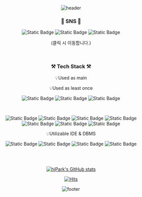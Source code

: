 <div align="center">
  
![header](https://capsule-render.vercel.app/api?type=waving&color=gradient&customColorList=1,3,4,14,15,17,18,26,28,30&height=300&section=header&text=Welcome&fontSize=90&fontAlignY=40&desc=hjPark's%20GitHub%20Profile&animation=fadeIn&descAlign=61&descAlignY=54)
</div>

<h3 align="center"> 🔹 SNS 🔹 </h3>
<div align="center">
  
 ![Static Badge](https://img.shields.io/badge/Velog-%2320C997?style=flat-square&logo=velog&logoColor=white&link=https%3A%2F%2Fvelog.io%2F%40tabi4645) ![Static Badge](https://img.shields.io/badge/Gmail-%23EA4335?style=flat-square&logo=gmail&logoColor=white&link=hjpark4645%40gmail.com)  ![Static Badge](https://img.shields.io/badge/GitHub-%23181717?style=flat-square&logo=github&logoColor=white&link=https%3A%2F%2Fgithub.com%2Fhj4645) 

(클릭 시 이동합니다.)
</div>

<br>

<h3 align="center">⚒️ Tech Stack ⚒️</h3>

<p align="center">
💡Used as main
</p>
<p align="center">
💡Used as least once
</p>


<div align="center">
  
![Static Badge](https://img.shields.io/badge/spring-%236DB33F?style=for-the-badge&logo=spring&logoColor=white)  ![Static Badge](https://img.shields.io/badge/springboot-%236DB33F?style=for-the-badge&logo=springboot&logoColor=white)  ![Static Badge](https://img.shields.io/badge/spring%20security-%236DB33F?style=for-the-badge&logo=springsecurity&logoColor=white)

<br>

![Static Badge](https://img.shields.io/badge/python-%233776AB?style=for-the-badge&logo=python&logoColor=white) ![Static Badge](https://img.shields.io/badge/java-%23007396?style=for-the-badge&logo=java&logoColor=white)  ![Static Badge](https://img.shields.io/badge/javascript-%23F7DF1E?style=for-the-badge&logo=javascript&logoColor=black)  ![Static Badge](https://img.shields.io/badge/css-%231572B6?style=for-the-badge&logo=css3&logoColor=white)  ![Static Badge](https://img.shields.io/badge/html-%23E34F26?style=for-the-badge&logo=html5&logoColor=white)  ![Static Badge](https://img.shields.io/badge/jquery-%230769AD?style=for-the-badge&logo=jquery&logoColor=white) ![Static Badge](https://img.shields.io/badge/mysql-%234479A1?style=for-the-badge&logo=mysql&logoColor=white)

</div>

<p align="center">
💡Utilizable IDE & DBMS
</p>

<div align="center">
  
![Static Badge](https://img.shields.io/badge/VSC-%23007ACC?style=for-the-badge&logo=visualstudiocode&logoColor=white) ![Static Badge](https://img.shields.io/badge/eclipse-%232C2255?style=for-the-badge&logo=eclipseide&logoColor=white) ![Static Badge](https://img.shields.io/badge/oracle-%23F80000?style=for-the-badge&logo=oracle&logoColor=white) ![Static Badge](https://img.shields.io/badge/aws-%23232F3E?style=for-the-badge&logo=amazonaws&logoColor=white)

</div>

<br><br>

<div align="center">
  
[![hjPark's GitHub stats](https://github-readme-stats.vercel.app/api?username=hj4645&show_icons=true&theme=vue&border_radius=13)](https://github.com/anuraghazra/github-readme-stats)
</div>

<div align="center">
  
[![Hits](https://hits.seeyoufarm.com/api/count/incr/badge.svg?url=https%3A%2F%2Fgithub.com%2Fhj4645&count_bg=%2367CD9F&title_bg=%23968B8B&icon=github.svg&icon_color=%23E7E7E7&title=hits&edge_flat=false)](https://hits.seeyoufarm.com)

</div>

<div align="center">

![footer](https://capsule-render.vercel.app/api?section=footer&type=waving&color=gradient&customColorList=1,3,4,14,15,17,18,26,28,30&height=200&fontSize=90)

</div>
